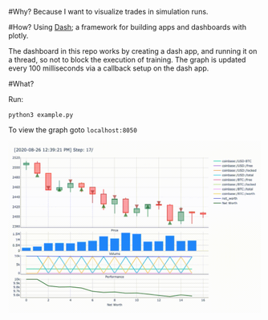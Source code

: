 #Why?
Because I want to visualize trades in simulation runs.

#How?
Using [Dash](https://plotly.com/dash/); a framework for building apps and dashboards with plotly.

The dashboard in this repo works by creating a dash app, and running it on a thread, so not to block the execution of training. The graph is updated every 100 milliseconds via a callback setup on the dash app.

#What?

Run:
```
python3 example.py
```

To view the graph goto `localhost:8050`

![Live trading visualization](https://github.com/mitcheccles/tensortrade_dashboard/blob/master/vis.gif)
